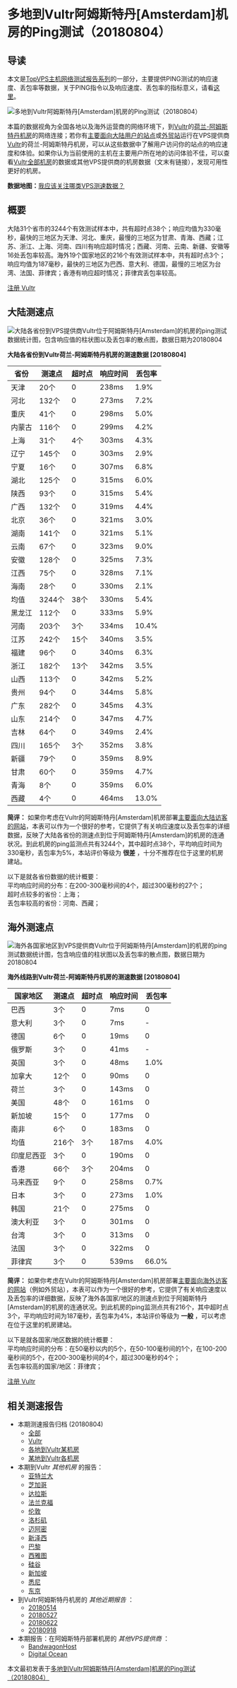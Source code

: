 #  多地到Vultr阿姆斯特丹[Amsterdam]机房的Ping测试（20180804） 

## 导读

本文是[TopVPS主机网络测试报告系列](https://vps123.top/pingtest)的一部分，主要提供PING测试的响应速度、丢包率等数据，关于PING指令以及响应速度、丢包率的指标意义，请看[这里](https://vps123.top/what-is-ping.html)。

![多地到Vultr阿姆斯特丹\[Amsterdam\]机房的Ping测试（20180804）](/images/thumbnails/to_vultr_Amsterdam.png)

本篇的数据视角为全国各地以及海外运营商的网络环境下，到[Vultr](https://vps123.top/go/vultr)的[荷兰-阿姆斯特丹机房](https://vps123.top/vultr-facilities.html#amsterdam)的网络连接；若你有[主要面向大陆用户的站点](https://vps123.top/website-for-mainland-users.html)或[外贸站](https://vps123.top/website-for-internation-trade.html)运行在VPS提供商[Vultr](https://vps123.top/go/vultr)的荷兰-阿姆斯特丹机房，可以从这些数据中了解用户访问你的站点的响应速度和体验。如果你认为当前使用的主机在主要用户所在地的访问体验不佳，可以查看[Vultr全部机房](/vultr/isp/china/20180804-vultr-isp-china.md)的数据或其他VPS提供商的机房数据（文末有链接），发现可用性更好的机房。

**数据地图：**[我应该关注哪类VPS测速数据？](https://vps123.top/find-pingtest-data-you-need.html)

## 概要

大陆31个省市的3244个有效测试样本中，共有超时点38个；响应均值为330毫秒，最快的三地区为天津、河北、重庆，最慢的三地区为甘肃、青海、西藏；江苏、浙江、上海、河南、四川有响应超时情况；西藏、河南、云南、新疆、安徽等16处丢包率较高。海外19个国家地区的216个有效测试样本中，共有超时点3个；响应均值为187毫秒，最快的三地区为巴西、意大利、德国，最慢的三地区为台湾、法国、菲律宾；香港有响应超时情况；菲律宾丢包率较高。

[注册 Vultr](https://vps123.top/go/vultr/_btn1)

## 大陆测速点

![大陆各省份到VPS提供商Vultr位于阿姆斯特丹\[Amsterdam\]的机房的ping测试数据统计图，包含响应值的柱状图以及丢包率的散点图，数据日期为20180804](/images/pingtests/vultr_20180804/plot_idc_vultr_netherlands-amsterdam_20180804_mainland.png)

**大陆各省份到Vultr荷兰-阿姆斯特丹机房的测速数据 [20180804]**

省份 | 测速点 | 超时点 | 响应时间 | 丢包率  
---|---|---|---|---  
天津 | 20个 | 0 | 238ms | 1.9%  
河北 | 132个 | 0 | 273ms | 7.2%  
重庆 | 41个 | 0 | 298ms | 5.0%  
内蒙古 | 116个 | 0 | 299ms | 4.2%  
上海 | 31个 | 4个 | 303ms | 4.3%  
辽宁 | 145个 | 0 | 303ms | 2.9%  
宁夏 | 16个 | 0 | 307ms | 6.8%  
湖北 | 125个 | 0 | 315ms | 6.0%  
陕西 | 93个 | 0 | 315ms | 5.4%  
广西 | 132个 | 0 | 319ms | 4.4%  
北京 | 36个 | 0 | 321ms | 3.0%  
湖南 | 141个 | 0 | 321ms | 5.1%  
云南 | 67个 | 0 | 323ms | 9.0%  
安徽 | 128个 | 0 | 325ms | 7.3%  
江西 | 75个 | 0 | 328ms | 7.1%  
海南 | 28个 | 0 | 330ms | 2.1%  
均值 | 3244个 | 38个 | 330ms | 5.4%  
黑龙江 | 112个 | 0 | 333ms | 5.9%  
河南 | 203个 | 3个 | 334ms | 10.4%  
江苏 | 242个 | 15个 | 340ms | 3.5%  
福建 | 96个 | 0 | 340ms | 6.3%  
浙江 | 182个 | 13个 | 342ms | 3.5%  
山西 | 113个 | 0 | 342ms | 5.2%  
贵州 | 94个 | 0 | 344ms | 5.8%  
广东 | 282个 | 0 | 345ms | 4.3%  
山东 | 214个 | 0 | 347ms | 4.7%  
吉林 | 64个 | 0 | 349ms | 2.4%  
四川 | 165个 | 3个 | 352ms | 3.8%  
新疆 | 79个 | 0 | 359ms | 8.9%  
甘肃 | 60个 | 0 | 359ms | 4.7%  
青海 | 8个 | 0 | 359ms | 6.0%  
西藏 | 4个 | 0 | 464ms | 13.0%  
  
**简评：** 如果你考虑在Vultr的阿姆斯特丹[Amsterdam]机房部署[主要面向大陆访客的网站](website-for-mainland-users.html)，本表可以作为一个很好的参考，它提供了有关响应速度以及丢包率的详细数据，反映了大陆各省份的测速点到位于阿姆斯特丹[Amsterdam]的机房的连通状况。到此机房的ping监测点共有3244个，其中超时点38个，平均响应时间为330毫秒，丢包率为5%，本站评价等级为 **很差** ，十分不推荐在位于这里的机房建站。

以下是就各省份数据的统计概要：  
平均响应时间的分布：在200-300毫秒间的4个，超过300毫秒的27个；  
超时点较多的省份：上海；  
丢包率较高的省份：河南、西藏；

## 海外测速点

![海外各国家地区到VPS提供商Vultr位于阿姆斯特丹\[Amsterdam\]的机房的ping测试数据统计图，包含响应值的柱状图以及丢包率的散点图，数据日期为20180804](/images/pingtests/vultr_20180804/plot_idc_vultr_netherlands-amsterdam_20180804_overseas.png)

**海外线路到Vultr荷兰-阿姆斯特丹机房的测速数据 [20180804]**

国家地区 | 测速点 | 超时点 | 响应时间 | 丢包率  
---|---|---|---|---  
巴西 | 3个 | 0 | 7ms | 0  
意大利 | 3个 | 0 | 7ms | -  
德国 | 6个 | 0 | 19ms | 0  
俄罗斯 | 3个 | 0 | 41ms | -  
英国 | 3个 | 0 | 48ms | 1.0%  
加拿大 | 12个 | 0 | 90ms | 0  
荷兰 | 3个 | 0 | 143ms | 0  
美国 | 48个 | 0 | 161ms | 0  
新加坡 | 15个 | 0 | 177ms | 0  
南非 | 6个 | 0 | 183ms | 0  
均值 | 216个 | 3个 | 187ms | 4.0%  
印度尼西亚 | 3个 | 0 | 190ms | 0  
香港 | 66个 | 3个 | 204ms | 0  
马来西亚 | 9个 | 0 | 258ms | 0.7%  
日本 | 3个 | 0 | 273ms | 1.0%  
韩国 | 21个 | 0 | 275ms | 0  
澳大利亚 | 3个 | 0 | 301ms | 0  
台湾 | 3个 | 0 | 313ms | 0  
法国 | 3个 | 0 | 322ms | 0  
菲律宾 | 3个 | 0 | 539ms | 66.0%  
  
**简评：** 如果你考虑在Vultr的阿姆斯特丹[Amsterdam]机房部署[主要面向海外访客的网站](https://vps123.top/website-for-internation-trade.html)（例如外贸站），本表可以作为一个很好的参考，它提供了有关响应速度以及丢包率的详细数据，反映了海外各国家/地区的测速点到位于阿姆斯特丹[Amsterdam]的机房的连通状况。到此机房的ping监测点共有216个，其中超时点3个，平均响应时间为187毫秒，丢包率为4%，本站评价等级为 **一般** ，可以考虑在位于这里的机房建站。

以下是就各国家/地区数据的统计概要：  
平均响应时间的分布：在50毫秒以内的5个，在50-100毫秒间的1个，在100-200毫秒间的5个，在200-300毫秒间的4个，超过300毫秒的4个；  
丢包率较高的国家/地区：菲律宾；

[注册 Vultr](https://vps123.top/go/vultr/_btn2)

## 相关测速报告

  * 本期测速报告归档 (20180804) 
    * [全部](https://vps123.top/pingtests/20180804 "本期各VPS提供商全部测速报告")
    * [Vultr](https://vps123.top/pingtests/idc-vultr/20180804 "本期Vultr的全部测速报告")
    * [各地到Vultr某机房](https://vps123.top/pingtests/idc-vultr/isp-global/20180804 "以Vultr某机房为关注对象的视角，横向比较大陆各省份、海外各国家地区")
    * [某地到Vultr各机房](https://vps123.top/pingtests/idc-vultr/facility-all/20180804 "以大陆某省份为关注对象的视角，横向比较Vultr各机房")
  * 本期到Vultr _其他机房_ 的报告： 
    * [亚特兰大](/vultr/idc/atlanta/20180804-vultr-idc-atlanta.md "多地到Vultr亚特兰大机房的Ping测试 20180804")
    * [芝加哥](/vultr/idc/chicago/20180804-vultr-idc-chicago.md "多地到Vultr芝加哥机房的Ping测试 20180804")
    * [达拉斯](/vultr/idc/dallas/20180804-vultr-idc-dallas.md "多地到Vultr达拉斯机房的Ping测试 20180804")
    * [法兰克福](/vultr/idc/frankfurt/20180804-vultr-idc-frankfurt.md "多地到Vultr法兰克福机房的Ping测试 20180804")
    * [伦敦](/vultr/idc/london/20180804-vultr-idc-london.md "多地到Vultr伦敦机房的Ping测试 20180804")
    * [洛杉矶](/vultr/idc/losangeles/20180804-vultr-idc-losangeles.md "多地到Vultr洛杉矶机房的Ping测试 20180804")
    * [迈阿密](/vultr/idc/miami/20180804-vultr-idc-miami.md "多地到Vultr迈阿密机房的Ping测试 20180804")
    * [新泽西](/vultr/idc/newjersey/20180804-vultr-idc-newjersey.md "多地到Vultr新泽西机房的Ping测试 20180804")
    * [巴黎](/vultr/idc/paris/20180804-vultr-idc-paris.md "多地到Vultr巴黎机房的Ping测试 20180804")
    * [西雅图](/vultr/idc/seattle/20180804-vultr-idc-seattle.md "多地到Vultr西雅图机房的Ping测试 20180804")
    * [硅谷](/vultr/idc/siliconvalley/20180804-vultr-idc-siliconvalley.md "多地到Vultr硅谷机房的Ping测试 20180804")
    * [新加坡](/vultr/idc/singapore/20180804-vultr-idc-singapore.md "多地到Vultr新加坡机房的Ping测试 20180804")
    * [悉尼](/vultr/idc/sydney/20180804-vultr-idc-sydney.md "多地到Vultr悉尼机房的Ping测试 20180804")
    * [东京](/vultr/idc/tokyo/20180804-vultr-idc-tokyo.md "多地到Vultr东京机房的Ping测试 20180804")
  * 到Vultr阿姆斯特丹机房的 _其他近期报告_ ： 
    * [20180514](/vultr/idc/amsterdam/20180514-vultr-idc-amsterdam.md "多地到Vultr阿姆斯特丹机房的Ping测试 20180514")
    * [20180527](/vultr/idc/amsterdam/20180527-vultr-idc-amsterdam.md "多地到Vultr阿姆斯特丹机房的Ping测试 20180527")
    * [20180622](/vultr/idc/amsterdam/20180622-vultr-idc-amsterdam.md "多地到Vultr阿姆斯特丹机房的Ping测试 20180622")
    * [20180918](/vultr/idc/amsterdam/20180918-vultr-idc-amsterdam.md "多地到Vultr阿姆斯特丹机房的Ping测试 20180918")
  * 本期报告：在阿姆斯特丹部署机房的 _其他VPS提供商_ ： 
    * [BandwagonHost](/bandwagon/idc/amsterdam/20180804-bwg-idc-amsterdam.md "多地到BandwagonHost阿姆斯特丹机房的Ping测试 20180804")
    * [Digital Ocean](do/idc/amsterdam/20180804-do-idc-amsterdam.md "多地到Digital Ocean阿姆斯特丹机房的Ping测试 20180804")



本文最初发表于[多地到Vultr阿姆斯特丹[Amsterdam]机房的Ping测试（20180804）](https://vps123.top/pingtest/20180804-vultr-idc-amsterdam.html)

